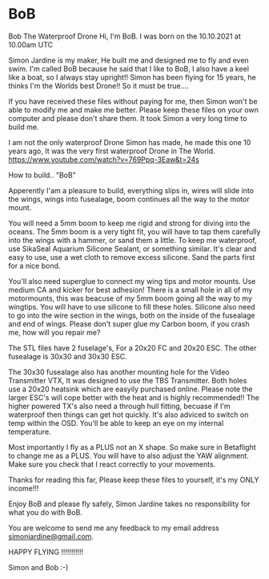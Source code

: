 # BoB
Bob The Waterproof Drone
Hi, I'm BoB. I was born on the 10.10.2021 at 10.00am UTC

Simon Jardine is my maker, He built me and designed me to fly and even swim.
I'm called BoB because he said that I like to BoB, I also have a keel like a boat, so I always stay upright!!
Simon has been flying for 15 years, he thinks I'm the Worlds best Drone!!
So it must be true....

If you have received these files without paying for me, then Simon won't be able to modify me and make me better.
Please keep these files on your own computer and please don't share them. It took Simon a very long time to build me.

I am not the only waterproof Drone Simon has made, he made this one 10 years ago,
It was the very first waterproof Drone in The World.
https://www.youtube.com/watch?v=769Ppq-3Eaw&t=24s


How to build.. "BoB"

Apperently I'am a pleasure to build, everything slips in, wires will slide into the wings,
wings into fusealage, boom continues all the way to the motor mount.

You will need a 5mm boom to keep me rigid and strong for diving into the oceans.
The 5mm boom is a very tight fit, you will have to tap them carefully into the wings with a hammer, or sand them a little.
To keep me waterproof, use SikaSeal Aquarium Silicone Sealant, or something similar.
It's clear and easy to use, use a wet cloth to remove excess silicone.
Sand the parts first for a nice bond.

You'll also need superglue to connect my wing tips and motor mounts. Use medium CA and kicker for best adhesion!
There is a small hole in all of my motormounts, this was beacuse of my 5mm boom going all the way to my wingtips.
You will have to use silicone to fill these holes. 
Silicone also need to go into the wire section in the wings, both on the inside of the fusealage and end of wings.
Please don't super glue my Carbon boom, if you crash me, how will you repair me?

The STL files have 2 fuselage's, For a 20x20 FC and 20x20 ESC. The other fusealage is 30x30 and 30x30 ESC.

The 30x30 fusealage also has another mounting hole for the Video Transmitter VTX, It was designed to use the TBS Transmitter.
Both holes use a 20x20 heatsink which are easyily purchased online.
Please note the larger ESC's will cope better with the heat and is highly recommended!!
The higher powered TX's also need a through hull fitting, becuase if I'm waterproof then things can get hot quickly.
It's also adviced to switch on temp within the OSD. You'll be able to keep an eye on my internal temperature.

Most importantly I fly as a PLUS not an X shape. So make sure in Betaflight to change me as a PLUS.
You will have to also adjust the YAW alignment. Make sure you check that I react correctly to your movements.

Thanks for reading this far, Please keep these files to yourself, it's my ONLY income!!!

Enjoy BoB and please fly safely, Simon Jardine takes no responsibility for what you do with BoB.

You are welcome to send me any feedback to my email address simonjardine@gmail.com.

HAPPY FLYING !!!!!!!!!!!

Simon and Bob :-)



